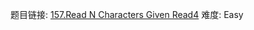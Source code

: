 题目链接: [157.Read N Characters Given Read4][1]
难度: Easy

[1]: https://leetcode.com/problems/read-n-characters-given-read4/